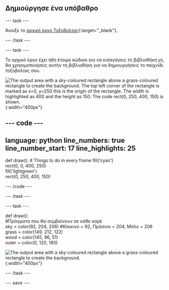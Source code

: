 ## Δημιούργησε ένα υπόβαθρο

--- task ---

Άνοιξε το [αρχικό έργο Τοξοβολίας](https://trinket.io/python/1e11252c65){:target="_blank"}.

--- /task ---

--- task ---

Το αρχικό έργο έχει ήδη έτοιμο κώδικα για να εισαγάγεις τη βιβλιοθήκη `p5`, θα χρησιμοποιήσεις αυτήν τη βιβλιοθήκη για να δημιουργήσεις το παιχνίδι τοξοβολίας σου.

![The output area with a sky-coloured rectangle above a grass-coloured rectangle to create the background. The top left corner of the rectangle is marked as x=0, y=250 this is the origin of the rectangle. The width is highlighted as 400 and the height as 150. The code rect(0, 250, 400, 150) is shown.](images/green-grass.png){:width="400px"}

--- code ---
---
language: python line_numbers: true line_number_start: 17
line_highlights: 25
---
def draw(): # Things to do in every frame fill('cyan')  
rect(0, 0, 400, 250)  
fill('lightgreen')  
rect(0, 250, 400, 150)

--- /code ---

--- /task ---

--- task ---

def draw():     
#Πράγματα που θα συμβαίνουν σε κάθε καρέ     
sky = color(92, 204, 206) #Κόκκινο = 92, Πράσινο = 204, Μπλε = 206     
grass = color(149, 212, 122)     
wood = color(145, 96, 51)     
outer = color(0, 120, 180)

![The output area with a sky-coloured rectangle above a grass-coloured rectangle to create the background.](images/background.png){:width="400px"}

--- /task ---

--- save ---
